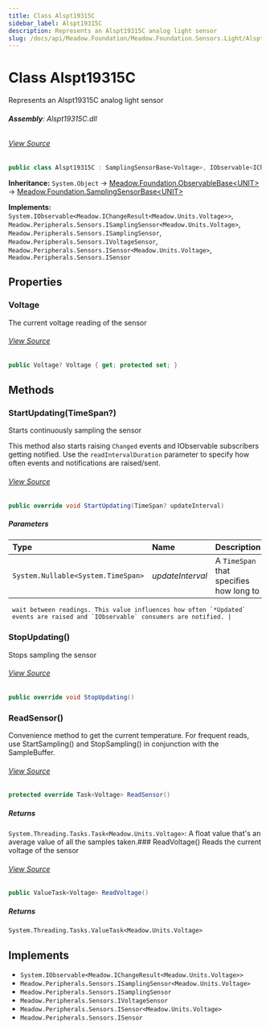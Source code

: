 ```yaml
---
title: Class Alspt19315C
sidebar_label: Alspt19315C
description: Represents an Alspt19315C analog light sensor
slug: /docs/api/Meadow.Foundation/Meadow.Foundation.Sensors.Light/Alspt19315C
---
```

# Class Alspt19315C
Represents an Alspt19315C analog light sensor

###### **Assembly**: Alspt19315C.dll
###### [View Source](https://github.com/WildernessLabs/Meadow.Foundation.git/blob/develop/Source/Meadow.Foundation.Peripherals/Sensors.Light.Alspt19315C/Driver/Alspt19315C.cs#L12)
```csharp title="Declaration"
public class Alspt19315C : SamplingSensorBase<Voltage>, IObservable<IChangeResult<Voltage>>, ISamplingSensor<Voltage>, ISamplingSensor, IVoltageSensor, ISensor<Voltage>, ISensor
```
**Inheritance:** `System.Object` -> [Meadow.Foundation.ObservableBase&lt;UNIT&gt;](../Meadow.Foundation/ObservableBase`UNIT`) -> [Meadow.Foundation.SamplingSensorBase&lt;UNIT&gt;](../Meadow.Foundation/SamplingSensorBase`UNIT`)

**Implements:**  
`System.IObservable<Meadow.IChangeResult<Meadow.Units.Voltage>>`, `Meadow.Peripherals.Sensors.ISamplingSensor<Meadow.Units.Voltage>`, `Meadow.Peripherals.Sensors.ISamplingSensor`, `Meadow.Peripherals.Sensors.IVoltageSensor`, `Meadow.Peripherals.Sensors.ISensor<Meadow.Units.Voltage>`, `Meadow.Peripherals.Sensors.ISensor`

## Properties
### Voltage
The current voltage reading of the sensor
###### [View Source](https://github.com/WildernessLabs/Meadow.Foundation.git/blob/develop/Source/Meadow.Foundation.Peripherals/Sensors.Light.Alspt19315C/Driver/Alspt19315C.cs#L22)
```csharp title="Declaration"
public Voltage? Voltage { get; protected set; }
```
## Methods
### StartUpdating(TimeSpan?)
Starts continuously sampling the sensor

This method also starts raising `Changed` events and IObservable
subscribers getting notified. Use the `readIntervalDuration` parameter
to specify how often events and notifications are raised/sent.
###### [View Source](https://github.com/WildernessLabs/Meadow.Foundation.git/blob/develop/Source/Meadow.Foundation.Peripherals/Sensors.Light.Alspt19315C/Driver/Alspt19315C.cs#L71)
```csharp title="Declaration"
public override void StartUpdating(TimeSpan? updateInterval)
```

##### Parameters

| Type | Name | Description |
|:--- |:--- |:--- |
| `System.Nullable<System.TimeSpan>` | *updateInterval* | A `TimeSpan` that specifies how long to
     wait between readings. This value influences how often `*Updated`
     events are raised and `IObservable` consumers are notified. |

### StopUpdating()
Stops sampling the sensor
###### [View Source](https://github.com/WildernessLabs/Meadow.Foundation.git/blob/develop/Source/Meadow.Foundation.Peripherals/Sensors.Light.Alspt19315C/Driver/Alspt19315C.cs#L84)
```csharp title="Declaration"
public override void StopUpdating()
```
### ReadSensor()
Convenience method to get the current temperature. For frequent reads, use
StartSampling() and StopSampling() in conjunction with the SampleBuffer.
###### [View Source](https://github.com/WildernessLabs/Meadow.Foundation.git/blob/develop/Source/Meadow.Foundation.Peripherals/Sensors.Light.Alspt19315C/Driver/Alspt19315C.cs#L99)
```csharp title="Declaration"
protected override Task<Voltage> ReadSensor()
```

##### Returns

`System.Threading.Tasks.Task<Meadow.Units.Voltage>`: A float value that's an average value of all the samples taken.### ReadVoltage()
Reads the current voltage of the sensor
###### [View Source](https://github.com/WildernessLabs/Meadow.Foundation.git/blob/develop/Source/Meadow.Foundation.Peripherals/Sensors.Light.Alspt19315C/Driver/Alspt19315C.cs#L106)
```csharp title="Declaration"
public ValueTask<Voltage> ReadVoltage()
```

##### Returns

`System.Threading.Tasks.ValueTask<Meadow.Units.Voltage>`

## Implements

* `System.IObservable<Meadow.IChangeResult<Meadow.Units.Voltage>>`
* `Meadow.Peripherals.Sensors.ISamplingSensor<Meadow.Units.Voltage>`
* `Meadow.Peripherals.Sensors.ISamplingSensor`
* `Meadow.Peripherals.Sensors.IVoltageSensor`
* `Meadow.Peripherals.Sensors.ISensor<Meadow.Units.Voltage>`
* `Meadow.Peripherals.Sensors.ISensor`

